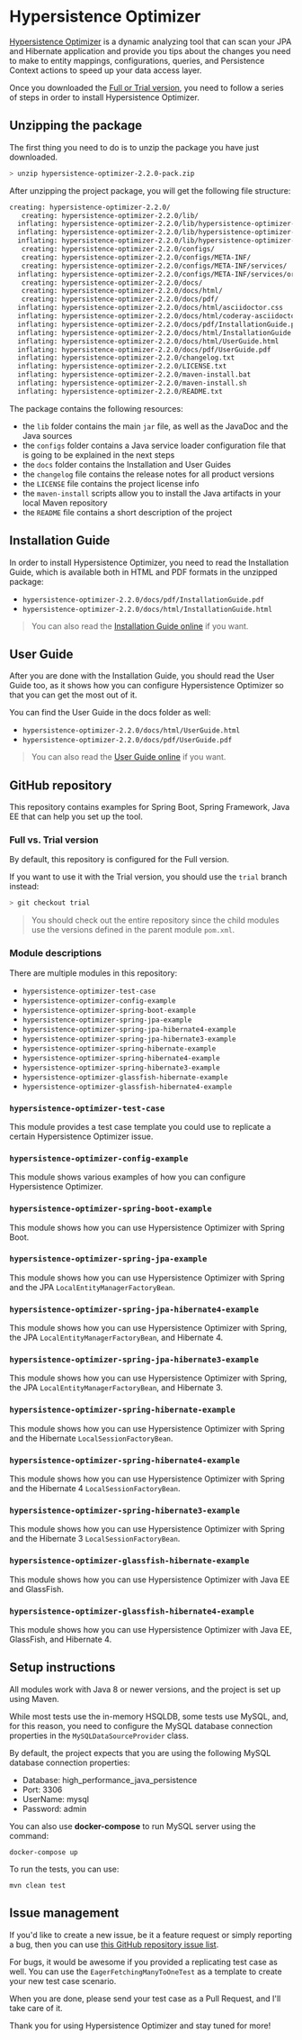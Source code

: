 # Hypersistence Optimizer

[Hypersistence Optimizer](https://vladmihalcea.com/hypersistence-optimizer/) is a dynamic analyzing tool that can scan your JPA and Hibernate application and provide you tips about the changes you need to make to entity mappings, configurations, queries, and Persistence Context actions to speed up your data access layer.

Once you downloaded the [Full or Trial version](https://vladmihalcea.com/hypersistence-optimizer/), you need to follow a series of steps in order to install Hypersistence Optimizer.

## Unzipping the package

The first thing you need to do is to unzip the package you have just downloaded.

```bash
> unzip hypersistence-optimizer-2.2.0-pack.zip
```

After unzipping the project package, you will get the following file structure:

```bash
creating: hypersistence-optimizer-2.2.0/
   creating: hypersistence-optimizer-2.2.0/lib/
  inflating: hypersistence-optimizer-2.2.0/lib/hypersistence-optimizer-2.2.0-javadoc.jar
  inflating: hypersistence-optimizer-2.2.0/lib/hypersistence-optimizer-2.2.0-sources.jar
  inflating: hypersistence-optimizer-2.2.0/lib/hypersistence-optimizer-2.2.0.jar
   creating: hypersistence-optimizer-2.2.0/configs/
   creating: hypersistence-optimizer-2.2.0/configs/META-INF/
   creating: hypersistence-optimizer-2.2.0/configs/META-INF/services/
  inflating: hypersistence-optimizer-2.2.0/configs/META-INF/services/org.hibernate.boot.spi.SessionFactoryBuilderFactory
   creating: hypersistence-optimizer-2.2.0/docs/
   creating: hypersistence-optimizer-2.2.0/docs/html/
   creating: hypersistence-optimizer-2.2.0/docs/pdf/
  inflating: hypersistence-optimizer-2.2.0/docs/html/asciidoctor.css
  inflating: hypersistence-optimizer-2.2.0/docs/html/coderay-asciidoctor.css
  inflating: hypersistence-optimizer-2.2.0/docs/pdf/InstallationGuide.pdf
  inflating: hypersistence-optimizer-2.2.0/docs/html/InstallationGuide.html
  inflating: hypersistence-optimizer-2.2.0/docs/html/UserGuide.html
  inflating: hypersistence-optimizer-2.2.0/docs/pdf/UserGuide.pdf
  inflating: hypersistence-optimizer-2.2.0/changelog.txt
  inflating: hypersistence-optimizer-2.2.0/LICENSE.txt
  inflating: hypersistence-optimizer-2.2.0/maven-install.bat
  inflating: hypersistence-optimizer-2.2.0/maven-install.sh
  inflating: hypersistence-optimizer-2.2.0/README.txt
```

The package contains the following resources:

* the `lib` folder contains the main `jar` file, as well as the JavaDoc and the Java sources
* the `configs` folder contains a Java service loader configuration file that is going to be explained in the next steps
* the `docs` folder contains the Installation and User Guides
* the `changelog` file contains the release notes for all product versions
* the `LICENSE` file contains the project license info
* the `maven-install` scripts allow you to install the Java artifacts in your local Maven repository
* the `README` file contains a short description of the project

## Installation Guide

In order to install Hypersistence Optimizer, you need to read the Installation Guide, which is available both in
HTML and PDF formats in the unzipped package:

* `hypersistence-optimizer-2.2.0/docs/pdf/InstallationGuide.pdf`
* `hypersistence-optimizer-2.2.0/docs/html/InstallationGuide.html`

> You can also read the [Installation Guide online](https://vladmihalcea.com/hypersistence-optimizer/docs/installation-guide/) if you want.

## User Guide

After you are done with the Installation Guide, you should read the User Guide too, as it shows how you can configure
Hypersistence Optimizer so that you can get the most out of it.

You can find the User Guide in the docs folder as well:

* `hypersistence-optimizer-2.2.0/docs/html/UserGuide.html`
* `hypersistence-optimizer-2.2.0/docs/pdf/UserGuide.pdf`

> You can also read the [User Guide online](https://vladmihalcea.com/hypersistence-optimizer/docs/user-guide/) if you want.

## GitHub repository

This repository contains examples for Spring Boot, Spring Framework, Java EE that can help you set up the tool.

### Full vs. Trial version

By default, this repository is configured for the Full version. 

If you want to use it with the Trial version, you should use the `trial` branch instead:

```bash
> git checkout trial
```

> You should check out the entire repository since the child modules use the versions defined in the parent module `pom.xml`.

### Module descriptions

There are multiple modules in this repository:

- `hypersistence-optimizer-test-case`
- `hypersistence-optimizer-config-example`
- `hypersistence-optimizer-spring-boot-example`
- `hypersistence-optimizer-spring-jpa-example`
- `hypersistence-optimizer-spring-jpa-hibernate4-example`
- `hypersistence-optimizer-spring-jpa-hibernate3-example`
- `hypersistence-optimizer-spring-hibernate-example`
- `hypersistence-optimizer-spring-hibernate4-example`
- `hypersistence-optimizer-spring-hibernate3-example`
- `hypersistence-optimizer-glassfish-hibernate-example`
- `hypersistence-optimizer-glassfish-hibernate4-example`

### `hypersistence-optimizer-test-case`

This module provides a test case template you could use to replicate a certain Hypersistence Optimizer issue.

### `hypersistence-optimizer-config-example`

This module shows various examples of how you can configure Hypersistence Optimizer.

### `hypersistence-optimizer-spring-boot-example`

This module shows how you can use Hypersistence Optimizer with Spring Boot.

### `hypersistence-optimizer-spring-jpa-example`

This module shows how you can use Hypersistence Optimizer with Spring and the JPA `LocalEntityManagerFactoryBean`.

### `hypersistence-optimizer-spring-jpa-hibernate4-example`

This module shows how you can use Hypersistence Optimizer with Spring, the JPA `LocalEntityManagerFactoryBean`, and Hibernate 4.

### `hypersistence-optimizer-spring-jpa-hibernate3-example`

This module shows how you can use Hypersistence Optimizer with Spring, the JPA `LocalEntityManagerFactoryBean`, and Hibernate 3.

### `hypersistence-optimizer-spring-hibernate-example`

This module shows how you can use Hypersistence Optimizer with Spring and the Hibernate `LocalSessionFactoryBean`.

### `hypersistence-optimizer-spring-hibernate4-example`

This module shows how you can use Hypersistence Optimizer with Spring and the Hibernate 4 `LocalSessionFactoryBean`.

### `hypersistence-optimizer-spring-hibernate3-example`

This module shows how you can use Hypersistence Optimizer with Spring and the Hibernate 3 `LocalSessionFactoryBean`.

### `hypersistence-optimizer-glassfish-hibernate-example`

This module shows how you can use Hypersistence Optimizer with Java EE and GlassFish.

### `hypersistence-optimizer-glassfish-hibernate4-example`

This module shows how you can use Hypersistence Optimizer with Java EE, GlassFish, and Hibernate 4.

## Setup instructions

All modules work with Java 8 or newer versions, and the project is set up using Maven.

While most tests use the in-memory HSQLDB, some tests use MySQL, and, for this reason, you need to configure
the MySQL database connection properties in the `MySQLDataSourceProvider` class.

By default, the project expects that you are using the following MySQL database connection properties:

* Database: high_performance_java_persistence
* Port: 3306
* UserName: mysql
* Password: admin
 
You can also use **docker-compose** to run MySQL server using the command: 

    docker-compose up
    
To run the tests, you can use:

    mvn clean test

## Issue management

If you'd like to create a new issue, be it a feature request or simply reporting a bug, then you can use [this GitHub repository issue list](https://github.com/vladmihalcea/hypersistence-optimizer/issues).

For bugs, it would be awesome if you provided a replicating test case as well. You can use the `EagerFetchingManyToOneTest` as a template to create your new test case scenario.

When you are done, please send your test case as a Pull Request, and I'll take care of it.

Thank you for using Hypersistence Optimizer and stay tuned for more!
